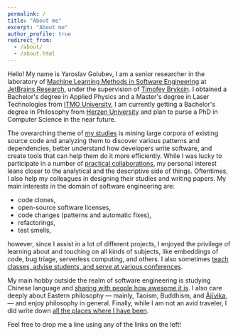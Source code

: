 ```yaml
---
permalink: /
title: "About me"
excerpt: "About me"
author_profile: true
redirect_from: 
  - /about/
  - /about.html
---
```


Hello! My name is Yaroslav Golubev, I am a senior researcher in the laboratory of
[Machine Learning Methods in Software Engineering](https://research.jetbrains.org/groups/ml_methods/) at
[JetBrains Research](https://research.jetbrains.org/), under the supervision of [Timofey Bryksin](https://jzuken.github.io/). I obtained a Bachelor's degree in Applied Physics and a
Master's degree in Laser Technologies from [ITMO University](https://en.itmo.ru/), I am currently getting
a Bachelor's degree in Philosophy from [Herzen University](https://en.hspu.org/) and plan to purse a PhD in
Computer Science in the near future.

The overarching theme of [my studies](https://areyde.com/publications/) is mining large corpora of existing source code and analyzing them to discover various
patterns and dependencies, better understand how developers write software, and create tools that can help them do it more efficiently. While
I was lucky to participate in a number of [practical collaborations](https://areyde.com/tools/), my personal interest leans closer
to the analytical and the descriptive side of things. Oftentimes, I also help my colleagues in designing their studies and writing papers. 
My main interests in the domain of software engineering are:

* code clones,
* open-source software licenses,
* code changes (patterns and automatic fixes), 
* refactorings,
* test smells,

however, since I assist in a lot of different projects, I enjoyed the privilege of learning about and touching on all kinds of subjects,
like embeddings of code, bug triage, serverless computing, and others. I also sometimes [teach classes, advise students, and serve at various conferences](https://areyde.com/academic_work/). 

My main hobby outside the realm of software engineering is studying Chinese language and [sharing with people
how awesome it is](https://areyde.com/chinese/). I also care deeply about Eastern philosophy — mainly, Taoism, Buddhism, and [Ājīvika](https://en.wikipedia.org/wiki/%C4%80j%C4%ABvika), — and enjoy philosophy in general. 
Finally, while I am not an avid traveler, I did write down 
[all the places where I have been](https://areyde.com/travels/).

Feel free to drop me a line using any of the links on the left!
